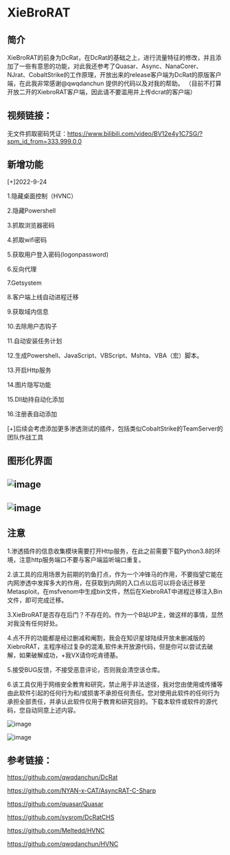 # XieBroRAT



## 简介

XieBroRAT的前身为DcRat，在DcRat的基础之上，进行流量特征的修改，并且添加了一些有意思的功能，对此我还参考了Quasar、Async、NanaCorer、NJrat、CobaltStrike的工作原理，开放出来的release客户端为DcRat的原版客户端，在此我非常感谢@qwqdanchun 提供的代码以及对我的帮助。 （目前不打算开放二开的XiebroRAT客户端，因此请不要滥用并上传dcrat的客户端）

## 视频链接：

无文件抓取密码凭证：https://www.bilibili.com/video/BV12e4y1C7SG/?spm_id_from=333.999.0.0

## 新增功能

[+]2022-9-24

1.隐藏桌面控制（HVNC）

2.隐藏Powershell

3.抓取浏览器密码

4.抓取wifi密码

5.获取用户登入密码(logonpassword)

6.反向代理

7.Getsystem

8.客户端上线自动进程迁移

9.获取域内信息

10.去除用户态钩子

11.自动安装任务计划

12.生成Powershell、JavaScript、VBScript、Mshta、VBA（宏）脚本。

13.开启Http服务

14.图片隐写功能

15.Dll劫持自动化添加

16.注册表自动添加





[+]后续会考虑添加更多渗透测试的插件，包括类似CobaltStrike的TeamServer的团队作战工具

##  图形化界面 

##  ![image](https://user-images.githubusercontent.com/89376703/192097075-070bddf4-b489-4844-8a27-026aece493c3.png)                       

## ![image](https://user-images.githubusercontent.com/89376703/192097086-acb1861c-8728-4a27-852e-def19b17c4f4.png)




## 注意

1.渗透插件的信息收集模块需要打开Http服务，在此之前需要下载Python3.8的环境，注意http服务端口不要与客户端监听端口重复。

2.该工具的应用场景为前期的钓鱼打点，作为一个冲锋马的作用，不要指望它能在内网渗透中发挥多大的作用，在获取到内网的入口点以后可以将会话迁移至Metasploit，在msfvenom中生成bin文件，然后在XiebroRAT中进程迁移注入Bin文件，即可完成迁移。

3.XieBroRAT是否存在后门？不存在的。作为一个B站UP主，做这样的事情，显然对我没有任何好处。

4.点不开的功能都是经过删减和阉割，我会在知识星球陆续开放未删减版的XiebroRAT，主程序经过复杂的混淆,软件未开放源代码，但是你可以尝试去破解，如果破解成功，+我VX请你吃肯德基。

5.接受BUG反馈，不接受恶意评论，否则我会清空该仓库。

6.该工具仅用于网络安全教育和研究，禁止用于非法途径，我对您由使用或传播等由此软件引起的任何行为和/或损害不承担任何责任。您对使用此软件的任何行为承担全部责任，并承认此软件仅用于教育和研究目的。下载本软件或软件的源代码，您自动同意上述内容。



![image](https://user-images.githubusercontent.com/89376703/192097112-2e559dd3-1f93-4896-973f-aa6908266be7.png)



![image](https://user-images.githubusercontent.com/89376703/192097104-a610eae8-30df-49b2-8ccc-f9d2e0af4c65.png)







## 参考链接：

https://github.com/qwqdanchun/DcRat

https://github.com/NYAN-x-CAT/AsyncRAT-C-Sharp

https://github.com/quasar/Quasar

https://github.com/sysrom/DcRatCHS

https://github.com/Meltedd/HVNC

https://github.com/qwqdanchun/HVNC
